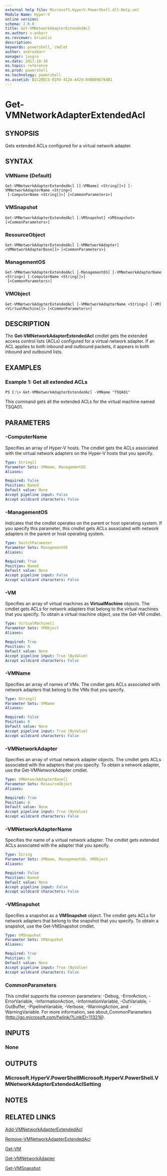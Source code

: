 ```yaml
---
external help file: Microsoft.HyperV.PowerShell.dll-Help.xml
Module Name: Hyper-V
online version: 
schema: 2.0.0
title: Get-VMNetworkAdapterExtendedAcl
ms.author: v-anbarr
ms.reviewer: brianlic
description: 
keywords: powershell, cmdlet
author: andreabarr
manager: jasgro
ms.date: 2017-10-30
ms.topic: reference
ms.prod: powershell
ms.technology: powershell
ms.assetid: B1C28EC5-01FD-412A-A429-04BB096764B1
---
```


# Get-VMNetworkAdapterExtendedAcl

## SYNOPSIS
Gets extended ACLs configured for a virtual network adapter.

## SYNTAX

### VMName (Default)
```
Get-VMNetworkAdapterExtendedAcl [[-VMName] <String[]>] [-VMNetworkAdapterName <String>]
 [-ComputerName <String[]>] [<CommonParameters>]
```

### VMSnapshot
```
Get-VMNetworkAdapterExtendedAcl [-VMSnapshot] <VMSnapshot> [<CommonParameters>]
```

### ResourceObject
```
Get-VMNetworkAdapterExtendedAcl [-VMNetworkAdapter] <VMNetworkAdapterBase[]> [<CommonParameters>]
```

### ManagementOS
```
Get-VMNetworkAdapterExtendedAcl [-ManagementOS] [-VMNetworkAdapterName <String>] [-ComputerName <String[]>]
 [<CommonParameters>]
```

### VMObject
```
Get-VMNetworkAdapterExtendedAcl [-VMNetworkAdapterName <String>] [-VM] <VirtualMachine[]> [<CommonParameters>]
```

## DESCRIPTION
The **Get-VMNetworkAdapterExtendedAcl** cmdlet gets the extended access control lists (ACLs) configured for a virtual network adapter.
If an ACL applies to both inbound and outbound packets, it appears in both inbound and outbound lists.

## EXAMPLES

### Example 1: Get all extended ACLs
```
PS C:\> Get-VMNetworkAdapterExtendedAcl -VMName "TSQA01"
```

This command gets all the extended ACLs for the virtual machine named TSQA01.

## PARAMETERS

### -ComputerName
Specifies an array of Hyper-V hosts.
The cmdlet gets the ACLs associated with the virtual network adapters on the Hyper-V hosts that you specify.

```yaml
Type: String[]
Parameter Sets: VMName, ManagementOS
Aliases: 

Required: False
Position: Named
Default value: None
Accept pipeline input: False
Accept wildcard characters: False
```

### -ManagementOS
Indicates that the cmdlet operates on the parent or host operating system.
If you specify this parameter, this cmdlet gets ACLs associated with network adapters in the parent or host operating system.

```yaml
Type: SwitchParameter
Parameter Sets: ManagementOS
Aliases: 

Required: True
Position: Named
Default value: None
Accept pipeline input: False
Accept wildcard characters: False
```

### -VM
Specifies an array of virtual machines as **VirtualMachine** objects.
The cmdlet gets ACLs for network adapters that belong to the virtual machines that you specify.
To obtain a virtual machine object, use the Get-VM cmdlet.

```yaml
Type: VirtualMachine[]
Parameter Sets: VMObject
Aliases: 

Required: True
Position: 0
Default value: None
Accept pipeline input: True (ByValue)
Accept wildcard characters: False
```

### -VMName
Specifies an array of names of VMs.
The cmdlet gets ACLs associated with network adapters that belong to the VMs that you specify.

```yaml
Type: String[]
Parameter Sets: VMName
Aliases: 

Required: False
Position: 0
Default value: None
Accept pipeline input: True (ByValue)
Accept wildcard characters: False
```

### -VMNetworkAdapter
Specifies an array of virtual network adapter objects.
The cmdlet gets ACLs associated with the adapters that you specify.
To obtain a network adapter, use the Get-VMNetworkAdapter cmdlet.

```yaml
Type: VMNetworkAdapterBase[]
Parameter Sets: ResourceObject
Aliases: 

Required: True
Position: 0
Default value: None
Accept pipeline input: True (ByValue)
Accept wildcard characters: False
```

### -VMNetworkAdapterName
Specifies the name of a virtual network adapter.
The cmdlet gets extended ACLs associated with the adapter that you specify.

```yaml
Type: String
Parameter Sets: VMName, ManagementOS, VMObject
Aliases: 

Required: False
Position: Named
Default value: None
Accept pipeline input: False
Accept wildcard characters: False
```

### -VMSnapshot
Specifies a snapshot as a **VMSnapshot** object.
The cmdlet gets ACLs for network adapters that belong to the snapshot that you specify.
To obtain a snapshot, use the Get-VMSnapshot cmdlet.

```yaml
Type: VMSnapshot
Parameter Sets: VMSnapshot
Aliases: 

Required: True
Position: 0
Default value: None
Accept pipeline input: True (ByValue)
Accept wildcard characters: False
```

### CommonParameters
This cmdlet supports the common parameters: -Debug, -ErrorAction, -ErrorVariable, -InformationAction, -InformationVariable, -OutVariable, -OutBuffer, -PipelineVariable, -Verbose, -WarningAction, and -WarningVariable. For more information, see about_CommonParameters (http://go.microsoft.com/fwlink/?LinkID=113216).

## INPUTS

### None

## OUTPUTS

### Microsoft.HyperV.PowerShellMicrosoft.HyperV.PowerShell.VMNetworkAdapterExtendedAclSetting

## NOTES

## RELATED LINKS

[Add-VMNetworkAdapterExtendedAcl](./Add-VMNetworkAdapterExtendedAcl.md)

[Remove-VMNetworkAdapterExtendedAcl](./Remove-VMNetworkAdapterExtendedAcl.md)

[Get-VM](./Get-VM.md)

[Get-VMNetworkAdapter](./Get-VMNetworkAdapter.md)

[Get-VMSnapshot](./Get-VMSnapshot.md)

